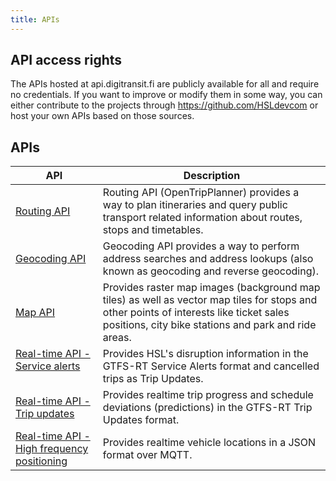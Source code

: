 ```yaml
---
title: APIs
---
```


## API access rights

The APIs hosted at api.digitransit.fi are publicly available for all and require no credentials. If you want to improve or modify them in some way, you can either contribute to the projects through https://github.com/HSLdevcom or host your own APIs based on those sources.

## APIs
| API                                                                             | Description                     |
|---------------------------------------------------------------------------------|---------------------------------|
| [Routing API](./1-routing-api/)                                                 | Routing API (OpenTripPlanner) provides a way to plan itineraries and query public transport related information about routes, stops and timetables.
| [Geocoding API](./2-geocoding-api/)                                             | Geocoding API provides a way to perform address searches and address lookups (also known as geocoding and reverse geocoding).
| [Map API](./3-map-api/)                                                         | Provides raster map images (background map tiles) as well as vector map tiles for stops and other points of interests like ticket sales positions, city bike stations and park and ride areas.
| [Real-time API - Service alerts](./4-realtime-api/service-alerts/)                | Provides HSL's disruption information in the GTFS-RT Service Alerts format and cancelled trips as Trip Updates. 
| [Real-time API - Trip updates](./4-realtime-api/trip-updates/)                    | Provides realtime trip progress and schedule deviations (predictions) in the GTFS-RT Trip Updates format.
| [Real-time API - High frequency positioning](./4-realtime-api/vehicle-positions/) | Provides realtime vehicle locations in a JSON format over MQTT.
